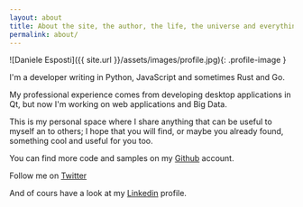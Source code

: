 ```yaml
---
layout: about
title: About the site, the author, the life, the universe and everything more.
permalink: about/
---
```


![Daniele Esposti]({{ site.url }}/assets/images/profile.jpg){: .profile-image }

I'm a developer writing in Python, JavaScript and sometimes Rust and Go.

My professional experience comes from developing desktop applications in Qt, but now I'm working on web applications and Big Data.

This is my personal space where I share anything that can be useful to myself an to others; I hope that you will find, or maybe you already found, something cool and useful for you too.

You can find more code and samples on my <span class="genericon genericon-github"></span> [Github](https://github.com/expobrain) account.

Follow me on <span class="genericon genericon-twitter"></span> [Twitter](https://twitter.com/expobrain)

And of cours have a look at my <span class="genericon genericon-linkedin"></span> [Linkedin](https://www.linkedin.com/in/danieleesposti) profile.
